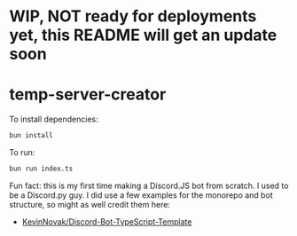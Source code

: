 # WIP, NOT ready for deployments yet, this README will get an update soon

# temp-server-creator

To install dependencies:

```bash
bun install
```

To run:

```bash
bun run index.ts
```

Fun fact: this is my first time making a Discord.JS bot from scratch. I used to be a Discord.py guy. I did use a few examples for the monorepo and bot structure, so might as well credit them here:
- [KevinNovak/Discord-Bot-TypeScript-Template](https://github.com/KevinNovak/Discord-Bot-TypeScript-Template)
